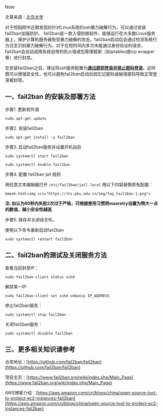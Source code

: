 > [!NOTE]
> 文章来源：[北京大学](https://its.pku.edu.cn/faq_fail2ban.jsp)
       
对于校园网中近期发现的针对Linux系统的ssh暴力破解行为，可以通过安装fail2ban加强防护。 fail2ban是一款入侵防御软件，能够运行在大多数Linux服务器上，保护计算机服务器免受暴力破解的攻击。fail2ban启动后会通过检测系统行为日志识别暴力破解行为，对于在短时间内多次未能通过身份验证的请求，fail2ban会自动调用系统自带的防火墙或包管理框架（如iptables或tcp wrapper等）进行封禁。

在安装fail2ban之前，建议将ssh服务配置为[**通过密钥登录并禁止密码登录**](https://www.xiapilu.com/web/web-tutorial/ssh-login-key.html#:~:text=1%E3%80%81%E7%99%BB%E5%BD%95VPS%E4%B8%BB%E6%9C%BA%E7%94%9F)。这样既可以增强安全性，也可以避免fail2ban启动后因忘记密码或输错密码导致正常登录被封禁。
## 一、fail2ban 的安装及部署方法

步骤1. 更新软件源

```
sudo apt-get update
```

步骤2. 安装fail2ban

```
sudo apt-get install -y fail2ban
```

步骤3. 启动fail2ban服务并设置开机自启

```
sudo systemctl start fail2ban

sudo systemctl enable fail2ban
```

步骤4. 配置 fail2ban jail 规则

用任意文本编辑器打开 `/etc/fail2ban/jail.local` 用以下内容替换原有配置：

`Gmeek-html<img src="https://its.pku.edu.cn/img/faq_fail2ban-1.png">`

**注: 如认为60秒内失败2次过于严格，可根据使用习惯将maxretry设置为稍大一点的数值，越小安全性越高**

步骤5. 保存并关闭该文件。

使用以下命令重新启动fail2ban

```
sudo systemctl restart fail2ban
```

## 二、fail2ban的测试及关闭服务方法

查看当前封禁IP：

```
sudo fail2ban-client status sshd
```

解禁某一IP:

```
sudo fail2ban-client set sshd unbanip IP_ADDRESS
```

停止fail2ban服务：

```
sudo systemctl stop fail2ban
```

关闭fail2ban服务：

```
sudo systemctl disable fail2ban
```

## 三、更多相关知识请参考

仓库地址：[https://github.com/fail2ban/fail2ban](https://github.com/fail2ban/fail2ban)

项目主页：[https://www.fail2ban.org/wiki/index.php/Main_Page](https://www.fail2ban.org/wiki/index.php/Main_Page)

AWS博客介绍：[https://aws.amazon.com/cn/blogs/china/open-source-tool-to-protect-ec2-instances-fail2ban](https://aws.amazon.com/cn/blogs/china/open-source-tool-to-protect-ec2-instances-fail2ban)
